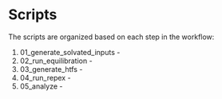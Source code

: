 # Scripts
The scripts are organized based on each step in the workflow:
1. 01_generate_solvated_inputs - 
2. 02_run_equilibration - 
3. 03_generate_htfs - 
4. 04_run_repex - 
5. 05_analyze -  

